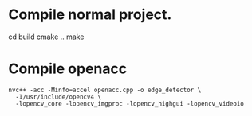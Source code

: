 # Compile normal project.
cd build
cmake ..
make

# Compile openacc
```
nvc++ -acc -Minfo=accel openacc.cpp -o edge_detector \
  -I/usr/include/opencv4 \
  -lopencv_core -lopencv_imgproc -lopencv_highgui -lopencv_videoio
```
